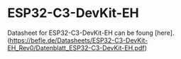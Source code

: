 # ESP32-C3-DevKit-EH

Datasheet for ESP32-C3-DevKit-EH can be foung [here]. (https://befle.de/Datasheets/ESP32-C3-DevKit-EH_Rev0/Datenblatt_ESP32-C3-DevKit-EH.pdf)

